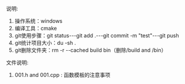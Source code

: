 说明:  
1. 操作系统：windows
2. 编译工具：cmake
3. git使用步骤：git status---git add .---git commit -m "test"---git push 
4. git统计项目大小：du -sh .
5. git删除文件夹：rm -r --cached build bin（删除/build and /bin）

文件说明:  
1. 001.h and 001.cpp : 函数模板的注意事项

